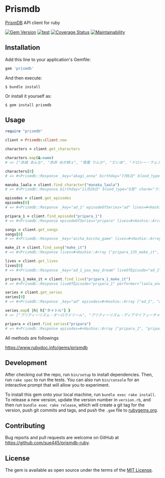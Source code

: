 # Prismdb
[PrismDB](https://prismdb.takanakahiko.me/) API client for ruby

[![Gem Version](https://badge.fury.io/rb/prismdb.svg)](https://badge.fury.io/rb/prismdb)
[![test](https://github.com/sue445/prismdb-ruby/workflows/test/badge.svg?branch=master)](https://github.com/sue445/prismdb-ruby/actions?query=workflow%3Atest)
[![Coverage Status](https://coveralls.io/repos/github/sue445/prismdb-ruby/badge.svg?branch=master)](https://coveralls.io/github/sue445/prismdb-ruby?branch=master)
[![Maintainability](https://api.codeclimate.com/v1/badges/091d941f30ffc69fbd4b/maintainability)](https://codeclimate.com/github/sue445/prismdb-ruby/maintainability)

## Installation

Add this line to your application's Gemfile:

```ruby
gem 'prismdb'
```

And then execute:

    $ bundle install

Or install it yourself as:

    $ gem install prismdb

## Usage

```ruby
require "prismdb"

client = Prismdb::Client.new

characters = client.get_characters

characters.map(&:name)
# => ["赤城 あんな", "赤井 めが姉ぇ", "青葉 りんか", "だいあ", "ドロシー・ウェスト", "ファルル", "ガァルル", "北条 コスモ", "北条 そふぃ", "ジャニス", "ジュリィ", "じゅのん", "金森 まりあ", "かのん", "黄木 あじみ", "黒川 すず", "黒須 あろま", "レオナ・ウェスト", "真中 らぁら", "真中 のん", "緑川 さら", "緑風 ふわり", "南 みれぃ", "萌黄 えも", "桃山 みらい", "鍋島 ちゃん子", "七星 あいら", "虹ノ咲 だいあ", "ぴのん", "紫藤 める", "紫京院 ひびき", "白玉 みかん", "白鳥 アンジュ", "太陽 ペッパー", "東堂 シオン", "月川 ちり"]

characters[0]
# => #<Prismdb::Response _key="akagi_anna" birthday="7月6日" blood_type="O型" cv="芹澤優" favorite_brand="dolly_waltz" favorite_food="紅茶" height=147 name="赤城 あんな" name_kana="あかぎ あんな" type="ラブリー">

manaka_laala = client.find_character("manaka_laala")
# => #<Prismdb::Response birthday="11月20日" blood_type="O型" charm="ラブリー" cv="茜屋日海夏" favorite_brand="twinkle_ribbon" favorite_food="駄菓子" memberOf="solami_smile" name="真中 らぁら" name_kana="まなか らぁら" performerIn="pripara_50_dream_parade">

episodes = client.get_episodes
episodes[0]
# => #<Prismdb::Response _key="ad_1" episodeOfSeries="ad" lives=#<Hashie::Array ["ad_1_you_may_dream"]> サブタイトル="スタア誕生！" 放送日(TXN)="11/4/9" 演出="京極尚彦" 絵コンテ="青葉譲" 脚本="赤尾でこ" 話数=1>

pripara_1 = client.find_episode("pripara_1")
# => #<Prismdb::Response episodeOfSeries="pripara" lives=#<Hashie::Array ["pripara_1_make_it"]> アニメーション演出="Na Ki Chual" サブタイトル="アイドル始めちゃいました！" ストーリーボード="Sung Won Yong" 作画監修="森友宏樹" 放送日(TXN)="2014/7/5" 演出="徳本善信" 絵コンテ="森脇真琴" 脚本="土屋理敬" 話数=1>

songs = client.get_songs
songs[0]
# => #<Prismdb::Response _key="accha_koccha_game" lives=#<Hashie::Array []> name="あっちゃこっちゃゲーム" name_kana="あっちゃこっちゃげーむ">

make_it = client.find_song("make_it")
# => #<Prismdb::Response lives=#<Hashie::Array ["pripara_135_make_it", "pripara_1_make_it", "pripara_2_make_it", "pripara_37_make_it", "pripara_3_make_it", "pripara_4_make_it", "pripara_5_make_it", "pripara_63_make_it", "pripara_9_make_it"]> name="Make it!" name_kana="めいくいっと">

lives = client.get_lives
lives[0]
# => #<Prismdb::Response _key="ad_1_you_may_dream" liveOfEpisode="ad_1" performer="aira_and_rizumu" songPerformed="you_may_dream">

pripara_1_make_it = client.find_live("pripara_1_make_it")
# => #<Prismdb::Response liveOfEpisode="pripara_1" performer="laala_and_mirei" songPerformed="make_it">

series = client.get_series
series[0]
# => #<Prismdb::Response _key="ad" episodes=#<Hashie::Array ["ad_1", "ad_10", "ad_11", "ad_12", "ad_13", "ad_14", "ad_15", "ad_16", "ad_17", "ad_18", "ad_19", "ad_2", "ad_20", "ad_21", "ad_22", "ad_23", "ad_24", "ad_25", "ad_26", "ad_27", "ad_28", "ad_29", "ad_3", "ad_30", "ad_31", "ad_32", "ad_33", "ad_34", "ad_35", "ad_36", "ad_37", "ad_38", "ad_39", "ad_4", "ad_40", "ad_41", "ad_42", "ad_43", "ad_44", "ad_45", "ad_46", "ad_47", "ad_48", "ad_49", "ad_5", "ad_50", "ad_51", "ad_6", "ad_7", "ad_8", "ad_9"]> タイトル="プリティーリズム・オーロラドリーム">

series.map{ |h| h["タイトル"] }
# => ["プリティーリズム・オーロラドリーム", "プリティーリズム・ディアマイフューチャー", "アイドルタイムプリパラ", "キラッとプリ☆チャン", "プリパラ", "プリティーリズム・レインボーライブ"]

pripara = client.find_series("pripara")
# => #<Prismdb::Response episodes=#<Hashie::Array ["pripara_1", "pripara_10", "pripara_100", "pripara_101", "pripara_102", "pripara_103", "pripara_104", "pripara_105", "pripara_106", "pripara_107", "pripara_108", "pripara_109", "pripara_11", "pripara_110", "pripara_111", "pripara_112", "pripara_113", "pripara_114", "pripara_115", "pripara_116", "pripara_117", "pripara_118", "pripara_119", "pripara_12", "pripara_120", "pripara_121", "pripara_122", "pripara_123", "pripara_124", "pripara_125", "pripara_126", "pripara_127", "pripara_128", "pripara_129", "pripara_13", "pripara_130", "pripara_131", "pripara_132", "pripara_133", "pripara_134", "pripara_135", "pripara_136", "pripara_137", "pripara_138", "pripara_139", "pripara_14", "pripara_140", "pripara_15", "pripara_16", "pripara_17", "pripara_18", "pripara_19", "pripara_2", "pripara_20", "pripara_21", "pripara_22", "pripara_23", "pripara_24", "pripara_25", "pripara_26", "pripara_27", "pripara_28", "pripara_29", "pripara_3", "pripara_30", "pripara_31", "pripara_32", "pripara_33", "pripara_34", "pripara_35", "pripara_36", "pripara_37", "pripara_38", "pripara_39", "pripara_4", "pripara_40", "pripara_41", "pripara_42", "pripara_43", "pripara_44", "pripara_45", "pripara_46", "pripara_47", "pripara_48", "pripara_49", "pripara_5", "pripara_50", "pripara_51", "pripara_52", "pripara_53", "pripara_54", "pripara_55", "pripara_56", "pripara_57", "pripara_58", "pripara_59", "pripara_6", "pripara_60", "pripara_61", "pripara_62", "pripara_63", "pripara_64", "pripara_65", "pripara_66", "pripara_67", "pripara_68", "pripara_69", "pripara_7", "pripara_70", "pripara_71", "pripara_72", "pripara_73", "pripara_74", "pripara_75", "pripara_76", "pripara_77", "pripara_78", "pripara_79", "pripara_8", "pripara_80", "pripara_81", "pripara_82", "pripara_83", "pripara_84", "pripara_85", "pripara_86", "pripara_87", "pripara_88", "pripara_89", "pripara_9", "pripara_90", "pripara_91", "pripara_92", "pripara_93", "pripara_94", "pripara_95", "pripara_96", "pripara_97", "pripara_98", "pripara_99"]> タイトル="プリパラ">
```

All methods are followings

https://www.rubydoc.info/gems/prismdb

## Development

After checking out the repo, run `bin/setup` to install dependencies. Then, run `rake spec` to run the tests. You can also run `bin/console` for an interactive prompt that will allow you to experiment.

To install this gem onto your local machine, run `bundle exec rake install`. To release a new version, update the version number in `version.rb`, and then run `bundle exec rake release`, which will create a git tag for the version, push git commits and tags, and push the `.gem` file to [rubygems.org](https://rubygems.org).

## Contributing

Bug reports and pull requests are welcome on GitHub at https://github.com/sue445/prismdb-ruby.


## License

The gem is available as open source under the terms of the [MIT License](https://opensource.org/licenses/MIT).
